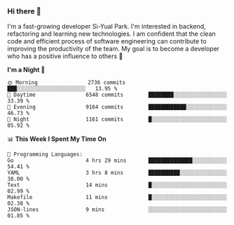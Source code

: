 ### Hi there 👋


I'm a fast-growing developer Si-Yual Park. I'm interested in backend, refactoring and learning new technologies. I am confident that the clean code and efficient process of software engineering can contribute to improving the productivity of the team. My goal is to become a developer who has a positive influence to others 🔭

<!--START_SECTION:waka-->
**I'm a Night 🦉** 

```text
🌞 Morning                2736 commits        ███░░░░░░░░░░░░░░░░░░░░░░   13.95 % 
🌆 Daytime                6548 commits        ████████░░░░░░░░░░░░░░░░░   33.39 % 
🌃 Evening                9164 commits        ████████████░░░░░░░░░░░░░   46.73 % 
🌙 Night                  1161 commits        █░░░░░░░░░░░░░░░░░░░░░░░░   05.92 % 
```


📊 **This Week I Spent My Time On** 

```text
💬 Programming Languages: 
Go                       4 hrs 29 mins       ██████████████░░░░░░░░░░░   54.41 % 
YAML                     3 hrs 8 mins        ██████████░░░░░░░░░░░░░░░   38.00 % 
Text                     14 mins             █░░░░░░░░░░░░░░░░░░░░░░░░   02.99 % 
Makefile                 11 mins             █░░░░░░░░░░░░░░░░░░░░░░░░   02.38 % 
JSON-lines               9 mins              ░░░░░░░░░░░░░░░░░░░░░░░░░   01.85 % 
```


<!--END_SECTION:waka-->
